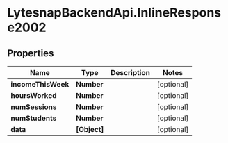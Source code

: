 # LytesnapBackendApi.InlineResponse2002

## Properties

Name | Type | Description | Notes
------------ | ------------- | ------------- | -------------
**incomeThisWeek** | **Number** |  | [optional] 
**hoursWorked** | **Number** |  | [optional] 
**numSessions** | **Number** |  | [optional] 
**numStudents** | **Number** |  | [optional] 
**data** | **[Object]** |  | [optional] 


